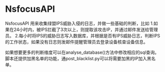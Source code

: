 # NsfocusAPI
NsfocusAPI
用来收集绿盟IPS威胁入侵的日志，并做一些基础的判断，比如
1.如果在24小时内，被IPS拦截了3次以上，则提取该攻击IP，并通过邮件发送给管理员。
2.每小时将IPS的威胁日志写入数据库，并根据是否有IPS威胁日志，判断IPS的工作状态，如果没有日志则发邮件提醒管理员去登录设备核查设备信息。

如果想要更多的判断维度可以在analyse_database()方法中修改相应的sql查询。
脚本还提供加黑名单的功能，通post_blacklist.py可以将需要加黑的IP加入黑名单。

